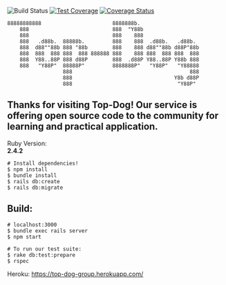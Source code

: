 ![Build Status](https://codeship.com/projects/4e950cd0-084b-0136-da1b-46f3ea952830/status?branch=master)
[![Test Coverage](https://api.codeclimate.com/v1/badges/6865a2e9d752dd09dab5/test_coverage)](https://codeclimate.com/github/nickwgiannini/top-dog/test_coverage)
[![Coverage Status](https://coveralls.io/repos/github/nickwgiannini/top-dog/badge.svg?branch=master)](https://coveralls.io/github/nickwgiannini/top-dog?branch=master)
```
88888888888                       8888888b.                    
    888                           888  "Y88b                   
    888                           888    888                   
    888   .d88b.  88888b.         888    888  .d88b.   .d88b.  
    888  d88""88b 888 "88b        888    888 d88""88b d88P"88b
    888  888  888 888  888 888888 888    888 888  888 888  888
    888  Y88..88P 888 d88P        888  .d88P Y88..88P Y88b 888
    888   "Y88P"  88888P"         8888888P"   "Y88P"   "Y88888
                  888                                      888
                  888                                 Y8b d88P
                  888                                  "Y88P"
```
Thanks for visiting Top-Dog! Our service is offering open source code to the community for learning and practical application.
---
Ruby Version:     
**2.4.2**  
```
# Install dependencies!
$ npm install
$ bundle install
$ rails db:create
$ rails db:migrate
```
Build:
---
```
# localhost:3000
$ bundle exec rails server
$ npm start
```
```
# To run our test suite:
$ rake db:test:prepare
$ rspec
```

Heroku: https://top-dog-group.herokuapp.com/
